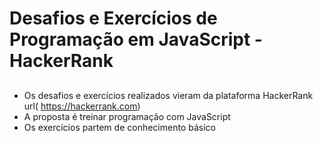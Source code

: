 # Desafios e Exercícios de Programação em JavaScript - HackerRank
##

- Os desafios e exercícios realizados vieram da plataforma HackerRank url( https://hackerrank.com)
- A proposta é treinar programação com JavaScript
- Os exercícios partem de conhecimento básico

##
